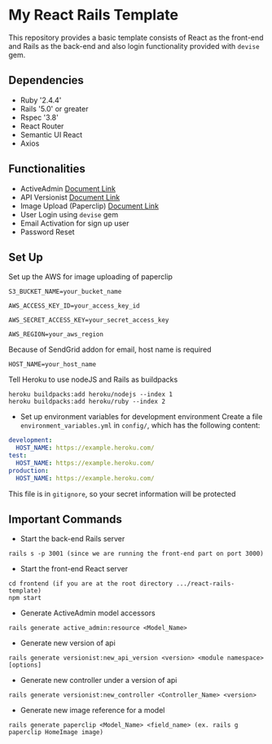 # My React Rails Template

This repository provides a basic template consists of React as the front-end and Rails as the back-end and also login functionality provided with <code>devise</code> gem.

## Dependencies
* Ruby '2.4.4'
* Rails '5.0' or greater
* Rspec '3.8'
* React Router
* Semantic UI React
* Axios

## Functionalities
* ActiveAdmin                               [Document Link](https://github.com/activeadmin/activeadmin)
* API Versionist                            [Document Link](https://github.com/bploetz/versionist)
* Image Upload (Paperclip)                  [Document Link](https://github.com/thoughtbot/paperclip)
* User Login using <code>devise</code> gem
* Email Activation for sign up user
* Password Reset

## Set Up
Set up the AWS for image uploading of paperclip
```
S3_BUCKET_NAME=your_bucket_name
```
```
AWS_ACCESS_KEY_ID=your_access_key_id
```
```
AWS_SECRET_ACCESS_KEY=your_secret_access_key
```
```
AWS_REGION=your_aws_region
```
Because of SendGrid addon for email, host name is required
```
HOST_NAME=your_host_name
```
Tell Heroku to use nodeJS and Rails as buildpacks
```
heroku buildpacks:add heroku/nodejs --index 1
heroku buildpacks:add heroku/ruby --index 2
```
* Set up environment variables for development environment
Create a file <code>environment_variables.yml</code> in <code>config/</code>, which has the following content:
```yml
development:
  HOST_NAME: https://example.heroku.com/
test:
  HOST_NAME: https://example.heroku.com/
production:
  HOST_NAME: https://example.heroku.com/
```
This file is in <code>gitignore</code>, so your secret information will be protected

## Important Commands
* Start the back-end Rails server
```
rails s -p 3001 (since we are running the front-end part on port 3000)
```
* Start the front-end React server
```
cd frontend (if you are at the root directory .../react-rails-template)
npm start
```
* Generate ActiveAdmin model accessors
```
rails generate active_admin:resource <Model_Name>
```
* Generate new version of api
```
rails generate versionist:new_api_version <version> <module namespace> [options]
```
* Generate new controller under a version of api
```
rails generate versionist:new_controller <Controller_Name> <version>
```
* Generate new image reference for a model
```
rails generate paperclip <Model_Name> <field_name> (ex. rails g paperclip HomeImage image)
```

